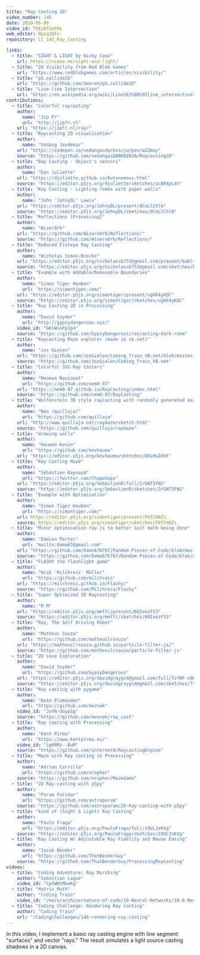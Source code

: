 ```yaml
---
title: "Ray Casting 2D"
video_number: 145
date: 2019-05-08
video_id: TOEi6T2mtHo
web_editor: Nqsq3DFv-
repository: CC_145_Ray_Casting

links:
  - title: "SIGHT & LIGHT by Nicky Case"
    url: https://ncase.me/sight-and-light/
  - title: "2d Visibility from Red Blob Games"
    url: "https://www.redblobgames.com/articles/visibility/"
  - title: "p5.collide2D"
    url: "https://github.com/bmoren/p5.collide2D"
  - title: "Line-line Intersection"
    url: "https://en.wikipedia.org/wiki/Line%E2%80%93line_intersection"
contributions:
  - title: "Colorful raycasting"
    author:
      name: "Jip Fr"
      url: "http://jipfr.nl"
    url: "https://jipfr.nl/ray/"
  - title: "Raycasting 2D visualisation"
    author:
      name: "Vedang Javdekar"
    url: "https://codepen.io/vedangasdarkninja/pen/wZZmay"
    source: "https://github.com/vedangasDARKNINJA/Raycasting2D"
  - title: "Ray Casting - Object's sensors"
    author:
      name: "Dan Juliette"
    url: "https://djuliette.github.io/Autonomous.html"
    source: "https://editor.p5js.org/djuliette/sketches/zcBRXpL4Y"
  - title: "Ray Casting - Lighting rooms with paper walls"
    author:
      name: "John 'JohnyDL' Lewis"
    url: "https://editor.p5js.org/JohnyDL/present/dCnLlChlO"
    source: "https://editor.p5js.org/JohnyDL/sketches/dCnLlChlO"
  - title: "Reflections [Processing]"
    author:
      name: "WiserOrb"
    url: "https://github.com/WiseroOrb/Reflections/"
    source: "https://github.com/WiseroOrb/Reflections/"
  - title: "Reduced Fisheye Ray Casting"
    author:
      name: "Nicholas Simon-Brecke"
    url: "https://editor.p5js.org/nicholassb753@gmail.com/present/kwblsMmLZ"
    source: "https://editor.p5js.org/nicholassb753@gmail.com/sketches/kwblsMmLZ"
  - title: "Example with Addable/Removable Boundaries"
    author:
      name: "Simon Tiger Houben"
      url: "https://simontiger.com/"
    url: "https://editor.p5js.org/simontiger/present/ugHX4yKQC"
    source: "https://editor.p5js.org/simontiger/sketches/ugHX4yKQC"
  - title: "Ray Casting 2D in Processing"
    author:
      name: "David Snyder"
      url: "http://gypsydangerous.xyz/"
    video_id: "G6lWsoFpJg4"
    source: "https://github.com/GypsyDangerous/raycasting-dark-room"
  - title: "Raycasting Maze explorer (made in vb.net)"
    author:
      name: "Jos Gielen"
    url: "https://github.com/JosGielen/Coding_Train_VB.net/blob/master/CC145%202D%20Raycasting/Example/MazeRaytracing.jpg"
    source: "https://github.com/JosGielen/Coding_Train_VB.net"
  - title: "Colorful SVG Ray Casters"
    author:
      name: "Neoman Nouiouat"
      url: "https://github.com/nem0-97"
    url: "https://nem0-97.github.io/RayCasting/index.html"
    source: "https://github.com/nem0-97/RayCasting"
  - title: "Wolfenstein 3D style raycasting with randomly generated mazes (p5.js)"
    author:
      name: "Ben (quillaja)"
      url: "https://github.com/quillaja"
    url: "http://www.quillaja.net/raymaze/sketch.html"
    source: "https://github.com/quillaja/raymaze"
  - title: "drawing walls"
    author:
      name: "Hauman Kevin"
      url: "https://github.com/kevhauma"
    url: "https://editor.p5js.org/kevhauma/sketches/D8iNuZdhF"
  - title: "Ray Casting Maze"
    author:
      name: "Sébastien Raynaud"
      url: "https://twitter.com/Chopokopx"
    url: "https://editor.p5js.org/SebastienR/full/2rGNT5FNS"
    source: "https://editor.p5js.org/SebastienR/sketches/2rGNT5FNS"
  - title: "Example with Optimization"
    author:
      name: "Simon Tiger Houben"
      url: "https://simontiger.com/"
    url: https://editor.p5js.org/simontiger/present/F6TCHAZs_
    source: https://editor.p5js.org/simontiger/sketches/F6TCHAZs_
  - title: "Minor optimisation ray.js to better suit math being done"
    author:
      name: "Damien Porter"
      url: "mailto:damo67@gmail.com"
    url: "https://github.com/Damo676767/Random-Pieces-of-Code/blob/master/ray.js"
    source: "https://github.com/Damo676767/Random-Pieces-of-Code/blob/master/ray.js"
  - title: "FLASHY the flashlight game"
    author:
      name: "Nick 'Milchreis' Müller"
      url: "https://github.com/milchreis"
    url: "https://milchreis.github.io/Flashy/"
    source: "https://github.com/Milchreis/Flashy"
  - title: "Super Optimized 2D Raycasting"
    author:
      name: "M M"
    url: "https://editor.p5js.org/mmftl/present/6QIxezFS3"
    source: "https://editor.p5js.org/mmftl/sketches/6QIxezFS3"
  - title: "Ray, The Self Driving Robot"
    author:
      name: "Matheus Souza"
      url: "https://github.com/matheuslrsouza"
    url: "https://matheuslrsouza.github.io/particle-filter-js/"
    source: "https://github.com/matheuslrsouza/particle-filter-js"
  - title: "2D cave Exploration"
    author:
      name: "David Snyder"
      url: "https://github.com/GypsyDangerous"
    url: "https://editor.p5js.org/davidgraygs4@gmail.com/full/TsYNF-x9H"
    source: "https://editor.p5js.org/davidgraygs4@gmail.com/sketches/TsYNF-x9H"
  - title: "Ray casting with pygame"
    author:
      name: "Nate Plamondon"
      url: "https://github.com/meznak"
    video_id: "JoYN-UGypSg"
    source: "https://github.com/meznak/ray_cast"
  - title: "Ray casting with Processing"
    author:
      name: "Kent Pirma"
      url: "https://www.kentpirma.eu/"
    video_id: "igKRMz--BuM"
    source: "https://github.com/internet8/RaycastingEngine"
  - title: "Maze with Ray casting in Processing"
    author:
      name: "Adrian Carrillo"
      url: "https://github.com/oropher"
    source: "https://github.com/oropher/MazeGame"
  - title: "2D Ray-casting with p5py"
    author:
      name: "Param Patidar"
      url: "https://github.com/astroparam"
    source: "https://github.com/astroparam/2D-Ray-casting-with-p5py"
  - title: "kind of (Sight & Light) Ray Casting"
    author:
      name: "Paulo Fraga"
      url: "https://editor.p5js.org/PauloFraga/full/z9UL3sKVg"
    source: "https://editor.p5js.org/PauloFraga/sketches/z9UL3sKVg"
  - title: "Ray Casting W/ Adjustable Ray Fidelity and Mouse Easing"
    author:
      name: "Jacob Bender"
      url: "https://github.com/ThatBenderGuy"
    source: "https://github.com/ThatBenderGuy/ProcessingRayCasting"
videos:
  - title: "Coding Adventure: Ray Marching"
    author: "Sebastian Lague"
    video_id: "Cp5WWtMoeKg"
  - title: "Matrix Math"
    author: "Coding Train"
    video_id: "/more/archive/nature-of-code/10-Neural-Networks/10.6-Neural-Networks-Matrix-Math-Part-1"
  - title: "Coding Challenge: Rendering Ray Casting"
    author: "Coding Train"
    url: "/CodingChallenges/146-rendering-ray-casting"
---
```


In this video, I implement a basic ray casting engine with line segment "surfaces" and vector "rays." The result simulates a light source casting shadows in a 2D canvas.
